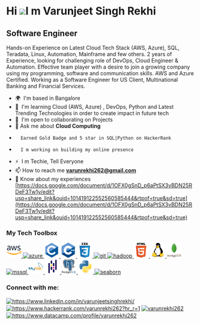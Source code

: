 Hi ![](https://user-images.githubusercontent.com/18350557/176309783-0785949b-9127-417c-8b55-ab5a4333674e.gif)I m Varunjeet Singh Rekhi
=============================================================================================================================================

Software Engineer
-----------------


Hands-on Experience on Latest Cloud Tech Stack (AWS, Azure), SQL, Teradata, Linux, Automation, Mainframe and few others. 
2 years of Experience, looking for challenging role of DevOps, Cloud Engineer & Automation. Effective team player with a desire to join a growing company using my programming, software and communication skills. AWS and Azure Certified. Working as a Software Engineer for US Client, Multinational Banking and Financial Services.


*   🌍  I'm based in Bangalore
*   🧠  I'm learning Cloud (AWS, Azure) , DevOps, Python and Latest Trending Technologies in order to create impact in future tech
*   🤝  I'm open to collaborating on Projects
*   💬  Ask me about **Cloud Computing**
*       Earned Gold Badge and 5 star in SQL|Python on HackerRank
*       I m working on building my online presence
*   ⚡  I m Techie, Tell Everyone
*   📫 How to reach me **varunrekhi262@gmail.com**
*   📄 Know about my experiences [https://docs.google.com/document/d/1OFX0gSnD_p6aPtSX3vBDN25RDeF3Tw1y/edit?usp=share_link&ouid=101419122552560585444&rtpof=true&sd=true](https://docs.google.com/document/d/1OFX0gSnD_p6aPtSX3vBDN25RDeF3Tw1y/edit?usp=share_link&ouid=101419122552560585444&rtpof=true&sd=true)
<h3 align="left">My Tech Toolbox</h3>

<p align="left">
<p align="left"> 
<a href="https://aws.amazon.com" target="_blank" rel="noreferrer">
<img src="https://raw.githubusercontent.com/devicons/devicon/master/icons/amazonwebservices/amazonwebservices-original-wordmark.svg" alt="aws" width="40" height="40"/> </a> 
<a href="https://azure.microsoft.com/en-in/" target="_blank" rel="noreferrer">
<img src="https://www.vectorlogo.zone/logos/microsoft_azure/microsoft_azure-icon.svg" alt="azure" width="40" height="40"/> 
</a> 
<a href="https://www.cprogramming.com/" target="_blank" rel="noreferrer"> 
<img src="https://raw.githubusercontent.com/devicons/devicon/master/icons/c/c-original.svg" alt="c" width="40" height="40"/>
</a>
<a href="https://www.w3schools.com/cpp/" target="_blank" rel="noreferrer">
<img src="https://raw.githubusercontent.com/devicons/devicon/master/icons/cplusplus/cplusplus-original.svg" alt="cplusplus" width="40" height="40"/>
</a> 
<a href="https://www.w3schools.com/css/" target="_blank" rel="noreferrer">
<img src="https://raw.githubusercontent.com/devicons/devicon/master/icons/css3/css3-original-wordmark.svg" alt="css3" width="40" height="40"/> 
</a>
<a href="https://git-scm.com/" target="_blank" rel="noreferrer"> 
<img src="https://www.vectorlogo.zone/logos/git-scm/git-scm-icon.svg" alt="git" width="40" height="40"/>
</a>
<a href="https://hadoop.apache.org/" target="_blank" rel="noreferrer">
<img src="https://www.vectorlogo.zone/logos/apache_hadoop/apache_hadoop-icon.svg" alt="hadoop" width="40" height="40"/>
</a> 
<a href="https://www.w3.org/html/" target="_blank" rel="noreferrer"> 
<img src="https://raw.githubusercontent.com/devicons/devicon/master/icons/html5/html5-original-wordmark.svg" alt="html5" width="40" height="40"/> 
</a>
<a href="https://www.linux.org/" target="_blank" rel="noreferrer"> 
<img src="https://raw.githubusercontent.com/devicons/devicon/master/icons/linux/linux-original.svg" alt="linux" width="40" height="40"/> 
</a>
<a href="https://www.mongodb.com/" target="_blank" rel="noreferrer">
<img src="https://raw.githubusercontent.com/devicons/devicon/master/icons/mongodb/mongodb-original-wordmark.svg" alt="mongodb" width="40" height="40"/> 
</a>
<a href="https://www.microsoft.com/en-us/sql-server" target="_blank" rel="noreferrer">
<img src="https://www.svgrepo.com/show/303229/microsoft-sql-server-logo.svg" alt="mssql" width="40" height="40"/> 
</a> 
<a href="https://www.mysql.com/" target="_blank" rel="noreferrer"> 
<img src="https://raw.githubusercontent.com/devicons/devicon/master/icons/mysql/mysql-original-wordmark.svg" alt="mysql" width="40" height="40"/>
</a> 
<a href="https://pandas.pydata.org/" target="_blank" rel="noreferrer"> 
<img src="https://raw.githubusercontent.com/devicons/devicon/2ae2a900d2f041da66e950e4d48052658d850630/icons/pandas/pandas-original.svg" alt="pandas" width="40" height="40"/>
</a> 
<a href="https://www.postgresql.org" target="_blank" rel="noreferrer"> 
<img src="https://raw.githubusercontent.com/devicons/devicon/master/icons/postgresql/postgresql-original-wordmark.svg" alt="postgresql" width="40" height="40"/>
</a>
<a href="https://www.python.org" target="_blank" rel="noreferrer"> 
<img src="https://raw.githubusercontent.com/devicons/devicon/master/icons/python/python-original.svg" alt="python" width="40" height="40"/> 
</a> 
<a href="https://seaborn.pydata.org/" target="_blank" rel="noreferrer"> <img src="https://seaborn.pydata.org/_images/logo-mark-lightbg.svg" alt="seaborn" width="40" height="40"/> 
</a>
</p>
                    
<h3 align="left">Connect with me:</h3>
<p align="left">
<a href="https://linkedin.com/in/https://www.linkedin.com/in/varunjeetsinghrekhi/" target="blank"><img align="center" src="https://raw.githubusercontent.com/rahuldkjain/github-profile-readme-generator/master/src/images/icons/Social/linked-in-alt.svg" alt="https://www.linkedin.com/in/varunjeetsinghrekhi/" height="30" width="40" /></a>
<a href="https://www.hackerrank.com/https://www.hackerrank.com/varunrekhi262?hr_r=1" target="blank"><img align="center" src="https://raw.githubusercontent.com/rahuldkjain/github-profile-readme-generator/master/src/images/icons/Social/hackerrank.svg" alt="https://www.hackerrank.com/varunrekhi262?hr_r=1" height="30" width="40" /></a>
<a href="https://www.leetcode.com/varunrekhi262" target="blank"><img align="center" src="https://raw.githubusercontent.com/rahuldkjain/github-profile-readme-generator/master/src/images/icons/Social/leet-code.svg" alt="varunrekhi262" height="30" width="40" /></a>
<a href="/https://www.datacamp.com/profile/varunrekhi262" target="blank"><img align="center" src="https://raw.githubusercontent.com/rahuldkjain/github-profile-readme-generator/master/src/images/icons/Social/rss.svg" alt="https://www.datacamp.com/profile/varunrekhi262" height="30" width="40" /></a>
</p>
